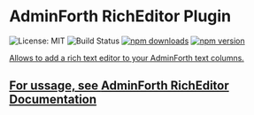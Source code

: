 # AdminForth RichEditor Plugin

<img src="https://img.shields.io/badge/License-MIT-blue.svg" alt="License: MIT" /> <img src="https://woodpecker.devforth.io/api/badges/3848/status.svg" alt="Build Status" /> <a href="https://www.npmjs.com/package/@adminforth/rich-editor"> <img src="https://img.shields.io/npm/dt/@adminforth/rich-editor" alt="npm downloads" /></a> <a href="https://www.npmjs.com/package/@adminforth/rich-editor"><img src="https://img.shields.io/npm/v/@adminforth/rich-editor" alt="npm version" /></a> <a href="https://www.npmjs.com/package/@adminforth/rich-editor">

Allows to add a rich text editor to your AdminForth text columns.

## For ussage, see [AdminForth RichEditor Documentation](https://adminforth.dev/docs/tutorial/Plugins/RichEditor/)